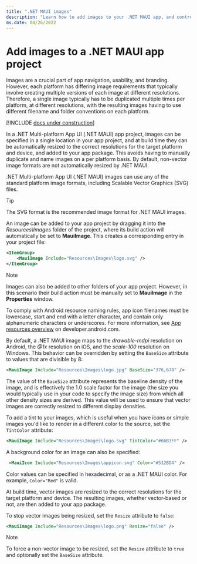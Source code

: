 ```yaml
---
title: ".NET MAUI images"
description: "Learn how to add images to your .NET MAUI app, and control their resizing."
ms.date: 04/26/2022
---
```


# Add images to a .NET MAUI app project

Images are a crucial part of app navigation, usability, and branding. However, each platform has differing image requirements that typically involve creating multiple versions of each image at different resolutions. Therefore, a single image typically has to be duplicated multiple times per platform, at different resolutions, with the resulting images having to use different filename and folder conventions on each platform.

[!INCLUDE [docs under construction](~/includes/preview-note.md)]

In a .NET Multi-platform App UI (.NET MAUI) app project, images can be specified in a single location in your app project, and at build time they can be automatically resized to the correct resolutions for the target platform and device, and added to your app package. This avoids having to manually duplicate and name images on a per platform basis. By default, non-vector image formats are not automatically resized by .NET MAUI.

.NET Multi-platform App UI (.NET MAUI) images can use any of the standard platform image formats, including Scalable Vector Graphics (SVG) files.

> [!TIP]
> The SVG format is the recommended image format for .NET MAUI images.

An image can be added to your app project by dragging it into the *Resources\Images* folder of the project, where its build action will automatically be set to **MauiImage**. This creates a corresponding entry in your project file:

```xml
<ItemGroup>
    <MauiImage Include="Resources\Images\logo.svg" />
</ItemGroup>
```

> [!NOTE]
> Images can also be added to other folders of your app project. However, in this scenario their build action must be manually set to **MauiImage** in the **Properties** window.

To comply with Android resource naming rules, app icon filenames must be lowercase, start and end with a letter character, and contain only alphanumeric characters or underscores. For more information, see [App resources overview](https://developer.android.com/guide/topics/resources/providing-resources) on developer.android.com.

By default, a .NET MAUI image maps to the *drawable-mdpi* resolution on Android, the *@1x* resolution on iOS, and the *scale-100* resolution on Windows. This behavior can be overridden by setting the `BaseSize` attribute to values that are divisible by 8:

```xml
<MauiImage Include="Resources\Images\logo.jpg" BaseSize="376,678" />
```

The value of the `BaseSize` attribute represents the baseline density of the image, and is effectively the 1.0 scale factor for the image (the size you would typically use in your code to specify the image size) from which all other density sizes are derived. This value will be used to ensure that vector images are correctly resized to different display densities.

To add a tint to your images, which is useful when you have icons or simple images you'd like to render in a different color to the source, set the `TintColor` attribute:

```xml
<MauiImage Include="Resources\Images\logo.svg" TintColor="#66B3FF" />
```

A background color for an image can also be specified:

```xml
 <MauiIcon Include="Resources\Images\appicon.svg" Color="#512BD4" />
```

<!-- Valid color values are actually derived from the SKColor struct, rather than Microsoft.Maui.Graphics.Colors. -->
Color values can be specified in hexadecimal, or as a .NET MAUI color. For example, `Color="Red"` is valid.

At build time, vector images are resized to the correct resolutions for the target platform and device. The resulting images, whether vector-based or not, are then added to your app package.

To stop vector images being resized, set the `Resize` attribute to `false`:

```xml
<MauiImage Include="Resources\Images\logo.png" Resize="false" />
```

> [!NOTE]
> To force a non-vector image to be resized, set the `Resize` attribute to `true` and optionally set the `BaseSize` attribute.
